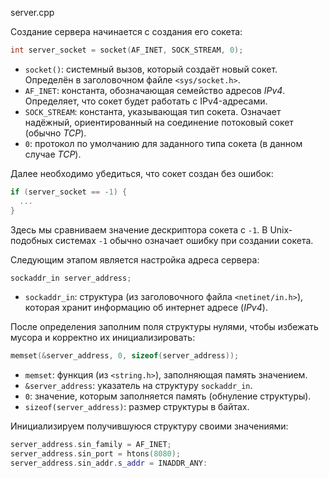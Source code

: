 server.cpp

Создание сервера начинается с создания его сокета:
```cpp
int server_socket = socket(AF_INET, SOCK_STREAM, 0);
```
- `socket()`: системный вызов, который создаёт новый сокет. Определён в заголовочном файле `<sys/socket.h>`.
- `AF_INET`: константа, обозначающая семейство адресов *IPv4*. Определяет, что сокет будет работать с IPv4-адресами.
- `SOCK_STREAM`: константа, указывающая тип сокета. Означает надёжный, ориентированный на соединение потоковый сокет (обычно *TCP*).
- `0`: протокол по умолчанию для заданного типа сокета (в данном случае *TCP*).

Далее необходимо убедиться, что сокет создан без ошибок:
```cpp
if (server_socket == -1) {
  ...
}
```
Здесь мы сравниваем значение дескриптора сокета с `-1`. В Unix-подобных системах `-1` обычно означает ошибку при создании сокета.

Следующим этапом является настройка адреса сервера:
```cpp
sockaddr_in server_address;
```
- `sockaddr_in`: структура (из заголовочного файла `<netinet/in.h>`), которая хранит информацию об интернет адресе (*IPv4*).

После определения заполним поля структуры нулями, чтобы избежать мусора и корректно их инициализировать:
```cpp
memset(&server_address, 0, sizeof(server_address));
```
- `memset`: функция (из `<string.h>`), заполняющая память значением.
- `&server_address`: указатель на структуру `sockaddr_in`.
- `0`: значение, которым заполняется память (обнуление структуры).
- `sizeof(server_address)`: размер структуры в байтах.

Инициализируем получившуюся структуру своими значениями:
```cpp
server_address.sin_family = AF_INET;
server_address.sin_port = htons(8080);
server_address.sin_addr.s_addr = INADDR_ANY:
```
